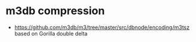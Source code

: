 # m3db compression

- https://github.com/m3db/m3/tree/master/src/dbnode/encoding/m3tsz based on Gorilla double delta
